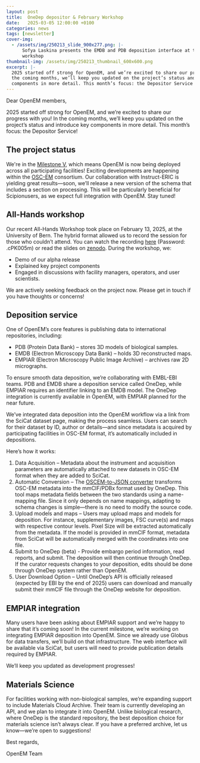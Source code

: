```yaml
---
layout: post
title:  OneDep depositor & February Workshop
date:   2025-03-05 12:00:00 +0100
categories: news
tags: [newsletter]
cover-img:
  - /assets/img/250213_slide_900x277.png: |-
      Sofya Laskina presents the EMDB and PDB deposition interface at the February
      workshop
thumbnail-img: /assets/img/250213_thumbnail_600x600.png
excerpt: |-
  2025 started off strong for OpenEM, and we’re excited to share our progress with you! In
  the coming months, we’ll keep you updated on the project’s status and introduce key
  components in more detail. This month’s focus: the Depositor Service!
---
```


Dear OpenEM members,

2025 started off strong for OpenEM, and we’re excited to share our progress with you! In
the coming months, we’ll keep you updated on the project’s status and introduce key
components in more detail. This month’s focus: the Depositor Service!


## The project status

We're in the [Milestone V](https://www.openem.ch/timeline/), which means OpenEM is now
being deployed across all participating facilities! Exciting developments are happening
within the [OSC-EM](https://github.com/osc-em) consortium. Our collaboration with
Instruct-ERIC is yielding great results—soon, we’ll release a new version of the schema
that includes a section on processing. This will be particularly beneficial for
Scipionusers, as we expect full integration with OpenEM. Stay tuned!

## All-Hands workshop

Our recent All-Hands Workshop took place on February 13, 2025, at the University of
Bern. The hybrid format allowed us to record the session for those who couldn’t attend.
You can watch the recording
[here](https://psich.zoom.us/rec/share/0ouVFIZnhm547bav5PuN71-MrHDYkTyvs-RVb43YM73YMcKdZzt4571JgEpnn8qN.1gROCU2I5PlhniB8)
(Password: .cPK005m) or read the slides on
[zenodo](https://doi.org/10.5281/zenodo.14937442). During the workshop, we:

- Demo of our alpha release
- Explained key project components
- Engaged in discussions with facility managers, operators, and user scientists.

We are actively seeking feedback on the project now. Please get in touch if you have thoughts or concerns!

## Deposition service

One of OpenEM’s core features is publishing data to international repositories, including:

- PDB (Protein Data Bank) – stores 3D models of biological samples.
- EMDB (Electron Microscopy Data Bank) – holds 3D reconstructed maps.
- EMPIAR (Electron Microscopy Public Image Archive) – archives raw 2D micrographs.

To ensure smooth data deposition, we’re collaborating with EMBL-EBI teams. PDB and EMDB share a deposition service called OneDep, while EMPIAR requires an identifier linking to an EMDB model. The OneDep integration is currently available in OpenEM, with EMPIAR planned for the near future.

We’ve integrated data deposition into the OpenEM workflow via a link from the SciCat dataset page, making the process seamless. Users can search for their dataset by ID, author or details—and since metadata is acquired by participating facilities in OSC-EM format, it’s automatically included in depositions.

Here’s how it works:

1. Data Acquisition – Metadata about the instrument and acquisition parameters are
   automatically attached to new datasets in OSC-EM format when they are added to
   SciCat.
2. Automatic Conversion – The [OSCEM-to-JSON
   converter](https://github.com/osc-em/converter-OSCEM-to-mmCIF) transforms OSC-EM
   metadata into the mmCIF/PDBx format used by OneDep. This tool maps metadata fields
   between the two standards using a name-mapping file. Since it only depends on name
   mappings, adapting to schema changes is simple—there is no need to modify the source
   code.
3. Upload models and maps – Users may upload maps and models for deposition. For
   instance, supplementary images, FSC curve(s) and maps with respective contour levels.
   Pixel Size will be extracted automatically from the metadata. If the model is
   provided in mmCIF format, metadata from SciCat will be automatically merged with the
   coordinates into one file.
4. Submit to OneDep (beta) - Provide embargo period information, read reports, and
   submit. The deposition will then continue through OneDep. If the curator requests
   changes to your deposition, edits should be done through OneDep system rather than
   OpenEM.
5. User Download Option – Until OneDep’s API is officially released (expected by EBI by
   the end of 2025) users can download and manually submit their mmCIF file through the
   OneDep website for deposition.

## EMPIAR integration

Many users have been asking about EMPIAR support and we’re happy to share that it’s coming soon!
In the current milestone, we’re working on integrating EMPIAR deposition into OpenEM. Since we already use Globus for data transfers, we’ll build on that infrastructure. The web interface will be available via SciCat, but users will need to provide publication details required by EMPIAR.

We’ll keep you updated as development progresses!

## Materials Science

For facilities working with non-biological samples, we’re expanding support to include Materials Cloud Archive. Their team is currently developing an API, and we plan to integrate it into OpenEM.
Unlike biological research, where OneDep is the standard repository, the best deposition choice for materials science isn’t always clear. If you have a preferred archive, let us know—we’re open to suggestions!

Best regards,

OpenEM Team